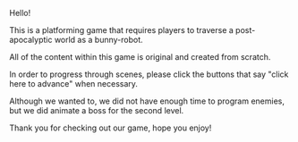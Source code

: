 Hello!

This is a platforming game that requires players to traverse a post-apocalyptic world as a bunny-robot.

All of the content within this game is original and created from scratch.

In order to progress through scenes, please click the buttons that say "click here to advance" when necessary.

Although we wanted to, we did not have enough time to program enemies, but we did animate a boss for the second level.

Thank you for checking out our game, hope you enjoy!